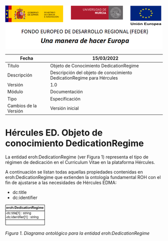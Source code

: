 ![](../../Docs/media/CabeceraDocumentosMD.png)

| Fecha         | 15/03/2022                                                   |
| ------------- | ------------------------------------------------------------ |
|Título|Objeto de Conocimiento DedicationRegime| 
|Descripción|Descripción del objeto de conocimiento DedicationRegime para Hércules|
|Versión|1.0|
|Módulo|Documentación|
|Tipo|Especificación|
|Cambios de la Versión|Versión inicial|

# Hércules ED. Objeto de conocimiento DedicationRegime

La entidad eroh:DedicationRegime (ver Figura 1) representa el tipo de régimen de dedicación en el Curriculum Vitae en la plataforma Hércules.

A continuación se listan todas aquellas propiedades contenidas en eroh:DedicationRegime que extienden la ontología fundamental ROH con el fin de ajustarse a las necesidades de Hércules EDMA:

- dc:title
- dc:identifier

![](../../Docs/media/ObjetosDeConocimiento/DedicationRegime.png)

*Figura 1. Diagrama ontológico para la entidad eroh:DedicationRegime*
